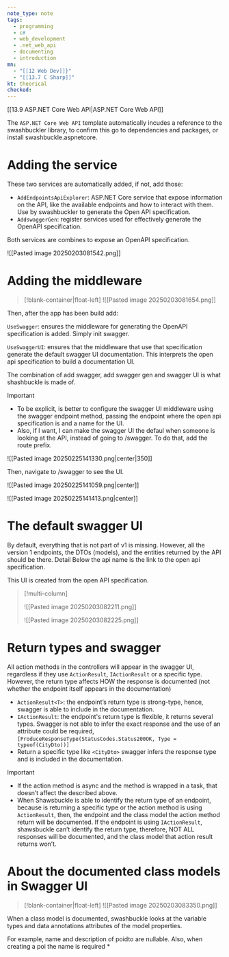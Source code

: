 ```yaml
---
note_type: note
tags:
  - programming
  - c#
  - web_development
  - .net_web_api
  - documenting
  - introduction
mn:
  - "[[12 Web Dev]]}"
  - "[[13.7 C Sharp]]"
kt: theorical
checked:
---
```

[[13.9 ASP.NET Core Web API|ASP.NET Core Web API]]

The `ASP.NET Core Web API` template automatically incudes a reference to the swashbuckler library, to confirm this go to dependencies and packages, or install swashbuckle.aspnetcore. 
# Adding the service
These two services are automatically added, if not, add those: 
- `AddEndpointsApiExplorer`: ASP.NET Core service that expose information on the API, like the available endpoints and how to interact with them. Use by swashbuckler to generate the Open API specification. 
-	`AddswaggerGen`: register services used for effectively generate the OpenAPI specification.

Both services are combines to expose an OpenAPI specification. 

![[Pasted image 20250203081542.png]]
# Adding the middleware
>[!blank-container|float-left]
![[Pasted image 20250203081654.png]]

Then, after the app has been build add: 

`UseSwagger`: ensures the middleware for generating the OpenAPI specification is added. Simply init swagger. 

`UseSwaggerUI`: ensures that the middleware that use that specification generate the default swagger UI documentation. This interprets the open api specification to build a documentation UI. 


The combination of add swagger, add swagger gen and swagger UI is what shashbuckle is made of. 





>[!important]
>- To be explicit, is better to configure the swagger UI middleware using the swagger endpoint method, passing the endpoint where the open api specification is and a name for the UI.
>- Also, if I want, I can make the swagger UI the defaul when someone is looking at the API, instead of going to /swagger. To do that, add the route prefix.
>
>![[Pasted image 20250225141330.png|center|350]]

Then, navigate to /swagger to see the UI.

![[Pasted image 20250225141059.png|center]]

![[Pasted image 20250225141413.png|center]]
# The default swagger UI 
By default, everything that is not part of v1 is missing. However, all the version 1 endpoints, the DTOs (models), and the entities returned by the API should be there. Detail Below the api name is the link to the open api specification. 

This UI is created from the open API specification. 

>[!multi-column]
>
>![[Pasted image 20250203082211.png]]
>
>![[Pasted image 20250203082225.png]]

# Return types and swagger
All action methods in the controllers will appear in the swagger UI, regardless if they use `ActionResult`, `IActionResult` or a specific type. However, the return type affects HOW the response is documented (not whether the endpoint itself appears in the documentation)

-	`ActionResult<T>`: the endpoint’s return type is strong-type, hence, swagger is able to include in the documentation. 
-	`IActionResult`: the endpoint's return type is flexible, it returns several types. Swagger is not able to infer the exact response and the use of an attribute could be required, `[ProduceResponseType(StatusCodes.Status200OK, Type = typeof(CityDto))]`
-	Return a specific type like `<CityDto>` swagger infers the response type and is included in the documentation. 

>[!important]
>- If the action method is async and the method is wrapped in a task, that doesn’t affect the described above.   
>- When Shawsbuckle is able to identify the return type of an endpoint, because is returning a specific type or the action method is using `ActionResult`, then, the endpoint and the class model the action method return will be documented. If the endpoint is using `IActionResult`, shawsbuckle can’t identify the return type, therefore, NOT ALL responses will be documented, and the class model that action result returns won’t.

# About the documented class models in Swagger UI
>[!blank-container|float-left]
>![[Pasted image 20250203083350.png]]

When a class model is documented, swashbuckle looks at the variable types and data annotations attributes of the model properties. 

For example, name and description of poidto are nullable. Also, when creating a poi the name is required *



